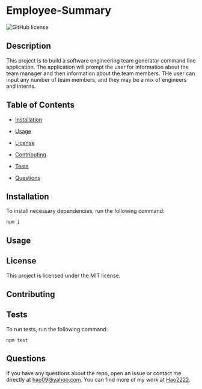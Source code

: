 # Employee-Summary

![GitHub license](https://img.shields.io/badge/license-MIT-blue.svg)

## Description

This project is to build a software engineering team generator command line application. The application will prompt the user for information about the team manager and then information about the team members. THe user can input any number of team members, and they may be a mix of engineers and interns. 

## Table of Contents 

* [Installation](#installation)

* [Usage](#usage)

* [License](#license)

* [Contributing](#contributing)

* [Tests](#tests)

* [Questions](#questions)

## Installation

To install necessary dependencies, run the following command:

```
npm i
```

## Usage



## License

This project is licensed under the MIT license.
  
## Contributing



## Tests

To run tests, run the following command:

```
npm test
```

## Questions

If you have any questions about the repo, open an issue or contact me directly at hao09@yahoo.com. You can find more of my work at [Hao2222](https://github.com/Hao2222/).

